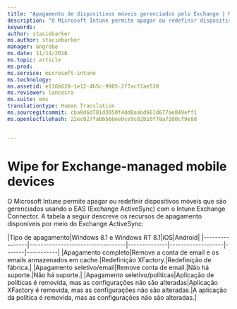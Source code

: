 ```yaml
---
title: "Apagamento de dispositivos móveis gerenciados pelo Exchange | Microsoft Intune"
description: "O Microsoft Intune permite apagar ou redefinir dispositivos móveis que são gerenciados usando o EAS (Exchange ActiveSync) com o Intune Exchange Connector"
keywords: 
author: staciebarker
ms.author: staciebarker
manager: angrobe
ms.date: 11/14/2016
ms.topic: article
ms.prod: 
ms.service: microsoft-intune
ms.technology: 
ms.assetid: e116b620-1e12-4b5c-9905-2f7acf2ae530
ms.reviewer: lancecra
ms.suite: ems
translationtype: Human Translation
ms.sourcegitcommit: cba0d6d781d3050f4dd8aabd661d677ae849eff1
ms.openlocfilehash: 22ec027fabb560ee0ce9c02b10f78a7100cf9e8d


---
```



# <a name="wipe-for-exchange-managed-mobile-devices"></a>Wipe for Exchange-managed mobile devices
O Microsoft Intune permite apagar ou redefinir dispositivos móveis que são gerenciados usando o EAS (Exchange ActiveSync) com o Intune Exchange Connector. A tabela a seguir descreve os recursos de apagamento disponíveis por meio do Exchange ActiveSync:

|Tipo de apagamento|Windows 8.1 e Windows RT 8.1|iOS|Android|
|----------------|----------------------------------|--------------|-------------------|-------|-----------|
|Apagamento completo|Remove a conta de email e os emails armazenados em cache.|Redefinição XFactory.|Redefinição de fábrica.|
|Apagamento seletivo/email|Remove conta de email.|Não há suporte.|Não há suporte.|
|Apagamento seletivo/políticas|Aplicação de políticas é removida, mas as configurações não são alteradas|Aplicação XFactory é removida, mas as configurações não são alteradas.|A aplicação da política é removida, mas as configurações não são alteradas.|



<!--HONumber=Nov16_HO2-->


